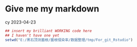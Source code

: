 Give me my markdown
================
cy
2023-04-23

``` r
## insert my brilliant WORKING code here
## I haven't have one yet
setwd("E:/黑石顶测菌根/菌根侵染率/数据整理/tmp/For_git_Rstudio")
```
